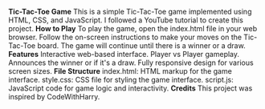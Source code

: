 **Tic-Tac-Toe Game**
This is a simple Tic-Tac-Toe game implemented using HTML, CSS, and JavaScript. I followed a YouTube tutorial to create this project.
**How to Play**
To play the game, open the index.html file in your web browser. Follow the on-screen instructions to make your moves on the Tic-Tac-Toe board. The game will continue until there is a winner or a draw.
**Features**
Interactive web-based interface.
Player vs Player gameplay.
Announces the winner or if it's a draw.
Fully responsive design for various screen sizes.
**File Structure**
index.html: HTML markup for the game interface.
style.css: CSS file for styling the game interface.
script.js: JavaScript code for game logic and interactivity.
**Credits**
This project was inspired by CodeWithHarry.
